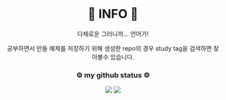 <h1 align="center">🚀 INFO 🚀</h1>

<p align="center">
다체로운
그러니까... 언어가!
  
<p align="center">
공부하면서 만들 예제를 저장하기 위해 생성한 repo의 경우 study tag을 검색하면 찾아볼수 있습니다.

<h3 align="center">⚙️ my github status ⚙️</h3>

<p align="center">
<img src="https://github-readme-stats.vercel.app/api?username=minpeter&show_icons=true&theme=dark"/>

<img src="https://wakatime.com/share/@minpeter/0f44aaaf-d8af-4503-bb78-4cbe07117337.svg"/>
